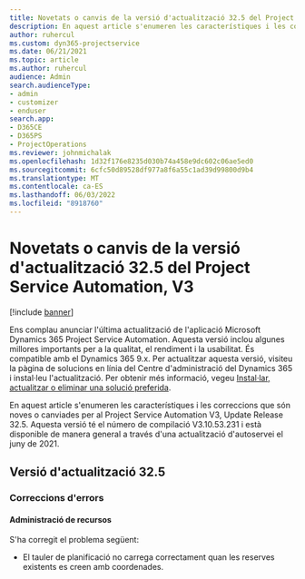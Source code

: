 ```yaml
---
title: Novetats o canvis de la versió d'actualització 32.5 del Project Service Automation, V3
description: En aquest article s'enumeren les característiques i les correccions que estan disponibles a la versió 32.5, V3.
author: ruhercul
ms.custom: dyn365-projectservice
ms.date: 06/21/2021
ms.topic: article
ms.author: ruhercul
audience: Admin
search.audienceType:
- admin
- customizer
- enduser
search.app:
- D365CE
- D365PS
- ProjectOperations
ms.reviewer: johnmichalak
ms.openlocfilehash: 1d32f176e8235d030b74a458e9dc602c06ae5ed0
ms.sourcegitcommit: 6cfc50d89528df977a8f6a55c1ad39d99800d9b4
ms.translationtype: MT
ms.contentlocale: ca-ES
ms.lasthandoff: 06/03/2022
ms.locfileid: "8918760"
---
```

# <a name="whats-new-or-changed-in-project-service-automation-update-release-325-v3"></a>Novetats o canvis de la versió d'actualització 32.5 del Project Service Automation, V3

[!include [banner](../includes/psa-now-project-operations.md)]

Ens complau anunciar l'última actualització de l'aplicació Microsoft Dynamics 365 Project Service Automation. Aquesta versió inclou algunes millores importants per a la qualitat, el rendiment i la usabilitat. És compatible amb el Dynamics 365 9.x. Per actualitzar aquesta versió, visiteu la pàgina de solucions en línia del Centre d'administració del Dynamics 365 i instal·leu l'actualització. Per obtenir més informació, vegeu [Instal·lar, actualitzar o eliminar una solució preferida](/power-platform/admin/install-remove-preferred-solution).

En aquest article s'enumeren les característiques i les correccions que són noves o canviades per al Project Service Automation V3, Update Release 32.5. Aquesta versió té el número de compilació V3.10.53.231 i està disponible de manera general a través d'una actualització d'autoservei el juny de 2021.

## <a name="update-release-325"></a>Versió d'actualització 32.5

### <a name="bug-fixes"></a>Correccions d'errors

#### <a name="resource-management"></a>Administració de recursos

S'ha corregit el problema següent:

- El tauler de planificació no carrega correctament quan les reserves existents es creen amb coordenades.

